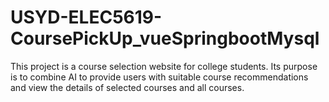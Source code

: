 # USYD-ELEC5619-CoursePickUp_vueSpringbootMysql
This project is a course selection website for college students. Its purpose is to combine AI to provide users with suitable course recommendations and view the details of selected courses and all courses.
